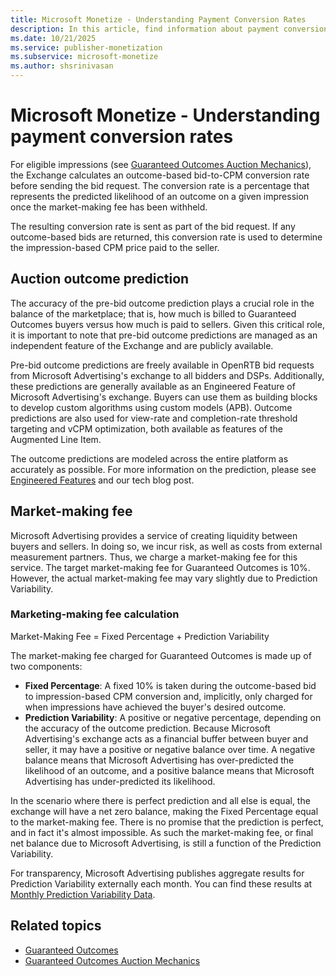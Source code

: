 ```yaml
---
title: Microsoft Monetize - Understanding Payment Conversion Rates
description: In this article, find information about payment conversion rates, auction outcome predictions, and market-making fee.
ms.date: 10/21/2025
ms.service: publisher-monetization
ms.subservice: microsoft-monetize
ms.author: shsrinivasan
---
```


# Microsoft Monetize - Understanding payment conversion rates

For eligible impressions (see [Guaranteed Outcomes Auction Mechanics](guaranteed-outcomes-auction-mechanics.md)), the Exchange calculates an outcome-based bid-to-CPM conversion rate before sending the bid request. The conversion rate is a percentage that represents the predicted likelihood of an outcome on a given impression once the market-making fee has been withheld.

The resulting conversion rate is sent as part of the bid request. If any outcome-based bids are returned, this conversion rate is used to determine the impression-based CPM price paid to the seller.

## Auction outcome prediction

The accuracy of the pre-bid outcome prediction plays a crucial role in the balance of the marketplace; that is, how much is billed to Guaranteed Outcomes buyers versus how much is paid to sellers. Given this critical role, it is important to note that pre-bid outcome predictions are managed as an independent feature of the Exchange and are publicly available.

Pre-bid outcome predictions are freely available in OpenRTB bid requests from Microsoft Advertising's exchange to all bidders and DSPs. Additionally, these predictions are generally available as an Engineered Feature of Microsoft Advertising's exchange. Buyers can use them as building blocks to develop custom algorithms using custom models (APB). Outcome predictions are also used for view-rate and completion-rate threshold targeting and vCPM optimization, both available as features of the Augmented Line Item.

The outcome predictions are modeled across the entire platform as accurately as possible. For more information on the prediction, please
see [Engineered Features](engineered-features.md) and our tech blog post.

## Market-making fee

Microsoft Advertising provides a service of creating liquidity between buyers and sellers. In doing so, we incur risk, as well as costs from external measurement partners. Thus, we charge a market-making fee for this service. The target market-making fee for Guaranteed Outcomes is 10%. However, the actual market-making fee may vary slightly due to Prediction Variability.

### Marketing-making fee calculation

Market-Making Fee = Fixed Percentage + Prediction Variability

The market-making fee charged for Guaranteed Outcomes is made up of two components:

- **Fixed Percentage**: A fixed 10% is taken during the outcome-based bid to impression-based CPM conversion and, implicitly, only charged for when impressions have achieved the buyer's desired outcome.
- **Prediction Variability**: A positive or negative percentage, depending on the accuracy of the outcome prediction. Because Microsoft Advertising's exchange acts as a financial buffer between buyer and seller, it may have a positive or negative balance over time. A negative balance means that Microsoft Advertising has over-predicted the likelihood of an outcome, and a positive balance means that Microsoft Advertising has under-predicted its likelihood.

In the scenario where there is perfect prediction and all else is equal, the exchange will have a net zero balance, making the Fixed Percentage equal to the market-making fee. There is no promise that the prediction is perfect, and in fact it's almost impossible. As such the market-making fee, or final net balance due to Microsoft Advertising, is still a function of the Prediction Variability.

For transparency, Microsoft Advertising publishes aggregate results for Prediction Variability externally each month. You can find these results at [Monthly Prediction Variability Data](monthly-prediction-variability-data.md).

## Related topics

- [Guaranteed Outcomes](guaranteed-outcomes.md)
- [Guaranteed Outcomes Auction Mechanics](guaranteed-outcomes-auction-mechanics.md)
